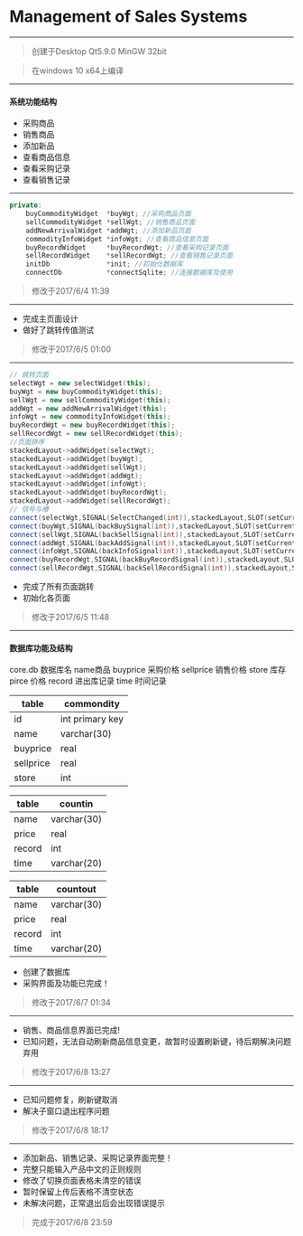 # Management of Sales Systems

---

> 创建于Desktop Qt5.9.0 MinGW 32bit 

> 在windows 10 x64上编译
---
#### 系统功能结构
- 采购商品
- 销售商品
- 添加新品
- 查看商品信息
- 查看采购记录
- 查看销售记录

---
```cpp
private:
    buyCommodityWidget  *buyWgt; //采购商品页面
    sellCommodityWidget *sellWgt; //销售商品页面
    addNewArrivalWidget *addWgt; //添加新品页面
    commodityInfoWidget *infoWgt; //查看商品信息页面
    buyRecordWidget     *buyRecordWgt; //查看采购记录页面
    sellRecordWidget    *sellRecordWgt; //查看销售记录页面
    initDb              *init; //初始化数据库
    connectDb           *connectSqlite; //连接数据库及使用

```
> 修改于2017/6/4 11:39 

---
- 完成主页面设计
- 做好了跳转传值测试
> 修改于2017/6/5 01:00
---
```cpp
// 跳转页面
selectWgt = new selectWidget(this);
buyWgt = new buyCommodityWidget(this);
sellWgt = new sellCommodityWidget(this);
addWgt = new addNewArrivalWidget(this);
infoWgt = new commodityInfoWidget(this);
buyRecordWgt = new buyRecordWidget(this);
sellRecordWgt = new sellRecordWidget(this);
//页面排序
stackedLayout->addWidget(selectWgt);
stackedLayout->addWidget(buyWgt);
stackedLayout->addWidget(sellWgt);
stackedLayout->addWidget(addWgt);
stackedLayout->addWidget(infoWgt);
stackedLayout->addWidget(buyRecordWgt);
stackedLayout->addWidget(sellRecordWgt);
// 信号与槽
connect(selectWgt,SIGNAL(SelectChanged(int)),stackedLayout,SLOT(setCurrentIndex(int)));
connect(buyWgt,SIGNAL(backBuySignal(int)),stackedLayout,SLOT(setCurrentIndex(int)));
connect(sellWgt,SIGNAL(backSellSignal(int)),stackedLayout,SLOT(setCurrentIndex(int)));
connect(addWgt,SIGNAL(backAddSignal(int)),stackedLayout,SLOT(setCurrentIndex(int)));
connect(infoWgt,SIGNAL(backInfoSignal(int)),stackedLayout,SLOT(setCurrentIndex(int)));
connect(buyRecordWgt,SIGNAL(backBuyRecordSignal(int)),stackedLayout,SLOT(setCurrentIndex(int)));
connect(sellRecordWgt,SIGNAL(backSellRecordSignal(int)),stackedLayout,SLOT(setCurrentIndex(int)));
```

- 完成了所有页面跳转
- 初始化各页面
> 修改于2017/6/5 11:48
---
#### 数据库功能及结构
core.db 数据库名
name商品 buyprice 采购价格 sellprice 销售价格 store 库存 pirce 价格 record 进出库记录 time 时间记录

table|commondity
---|---
id |int primary key
name | varchar(30)
buyprice| real
sellprice|real
store|int

table|countin
---|---
name|varchar(30)
price|real
record|int
time|varchar(20)

table|countout
---|---
name|varchar(30)
price|real
record|int
time|varchar(20)

- 创建了数据库
- 采购界面及功能已完成！
> 修改于2017/6/7 01:34
---
- 销售、商品信息界面已完成!
- 已知问题，无法自动刷新商品信息变更，故暂时设置刷新键，待后期解决问题弃用
>修改于2017/6/8 13:27
---
- 已知问题修复，刷新键取消
- 解决子窗口退出程序问题
>修改于2017/6/8 18:17
---
- 添加新品、销售记录、采购记录界面完整！
- 完整只能输入产品中文的正则规则
- 修改了切换页面表格未清空的错误
- 暂时保留上传后表格不清空状态
- 未解决问题，正常退出后会出现错误提示
> 完成于2017/6/8 23:59
